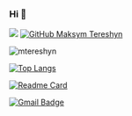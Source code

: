 ### Hi 👋

![](https://visitor-badge.glitch.me/badge?page_id=mtereshyn)
[![GitHub Maksym Tereshyn](https://img.shields.io/github/followers/vtereshyn?label=follow&style=social)](https://github.com/vtereshyn)

<img src="https://github-readme-stats.vercel.app/api?username=mtereshyn&show_icons=true&theme=ocean_dark" alt="mtereshyn" />

[![Top Langs](https://github-readme-stats.vercel.app/api/top-langs/?username=mtereshyn&layout=compact)](https://github.com/mtereshyn/github-readme-stats)

[![Readme Card](https://github-readme-stats.vercel.app/api/pin/?username=mtereshyn&repo=github-readme-stats)](https://github.com/mtereshyn/github-readme-stats)


[![Gmail Badge](https://img.shields.io/badge/-max.tereshyn@gmail.com-c14438?style=flat-square&logo=Gmail&logoColor=white&link=mailto:max.tereshyn@gmail.com)](mailto:max.tereshyn@gmail.com)
